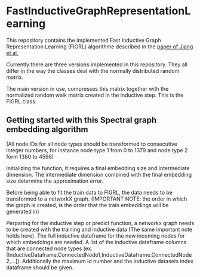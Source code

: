 # FastInductiveGraphRepresentationLearning

This repository contains the implemented Fast Inductive Graph Representation Learning (FIGRL) algorithme described in the [paper of Jiang et al.][paper]

Currently there are three versions implemented in this repository. They all differ in the way the classes deal with the normally distributed random matrix.

The main version in use, compresses this matrix together with the normalized random walk matrix created in the inductive step. This is the FIGRL class.

## Getting started with this Spectral graph embedding algorithm
(All node IDs for all node types should be transformed to consecutive integer numbers, for instance node type 1 from 0 to 1379 and node type 2 form 1380 to 4598)

Initializing the function, it requires a final embedding size and intermediate dimension. The intermediate dimension combined with the final embedding size determine the approximation error.

Before being able to fit the train data to FIGRL, the data needs to be transformed to a networkX graph. (IMPORTANT NOTE: the order in which the graph is created, is the order that the train embeddings will be generated in)

Perparing for the inductive step or predict function, a networkx graph needs to be created with the training and inductive data (The same important note holds here). The full inductive dataframe for the new incoming nodes for which embeddings are needed. A list of the inductive dataframe columns that are connected node types (ex. [InductiveDataframe.ConnectedNode1,InductiveDataframe.ConnectedNode2,...]). Additionally the maximum id number and the inductive datasets index dataframe should be given.


[paper]: <https://arxiv.org/pdf/1809.08079>